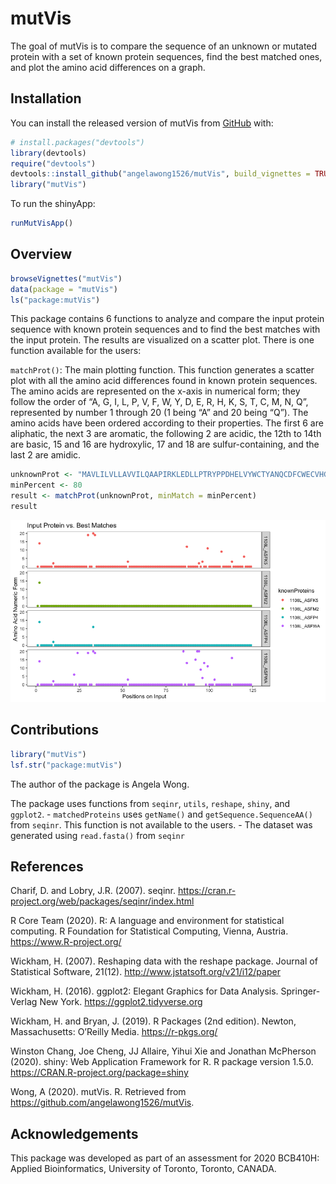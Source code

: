 
<!-- README.md is generated from README.Rmd. Please edit that file -->

# mutVis

<!-- badges: start -->

<!-- badges: end -->

The goal of mutVis is to compare the sequence of an unknown or mutated
protein with a set of known protein sequences, find the best matched
ones, and plot the amino acid differences on a graph.

## Installation

You can install the released version of mutVis from
[GitHub](https://github.com) with:

``` r
# install.packages("devtools")
library(devtools)
require("devtools")
devtools::install_github("angelawong1526/mutVis", build_vignettes = TRUE)
library("mutVis")
```

To run the shinyApp:

``` r
runMutVisApp()
```

## Overview

``` r
browseVignettes("mutVis")
data(package = "mutVis")
ls("package:mutVis")
```

This package contains 6 functions to analyze and compare the input
protein sequence with known protein sequences and to find the best
matches with the input protein. The results are visualized on a scatter
plot. There is one function available for the users:

`matchProt()`: The main plotting function. This function generates a
scatter plot with all the amino acid differences found in known protein
sequences. The amino acids are represented on the x-axis in numerical
form; they follow the order of “A, G, I, L, P, V, F, W, Y, D, E, R, H,
K, S, T, C, M, N, Q”, represented by number 1 through 20 (1 being “A”
and 20 being “Q”). The amino acids have been ordered according to their
properties. The first 6 are aliphatic, the next 3 are aromatic, the
following 2 are acidic, the 12th to 14th are basic, 15 and 16 are
hydroxylic, 17 and 18 are sulfur-containing, and the last 2 are amidic.

``` r
unknownProt <- "MAVLILVLLAVVILQAAPIRKLEDLLPTRYPPDHELVYWCTYANQCDFCWECVHGICRNRIQADWPVIHQNDWIINCTVSRWNGICSYYEGPRNHTDHQMDCANPTSHTYPHREYMKIYERDDL"
minPercent <- 80
result <- matchProt(unknownProt, minMatch = minPercent)
result
```

![](./man/mutVisPlot.png)

## Contributions

``` r
library("mutVis")
lsf.str("package:mutVis")
```

The author of the package is Angela Wong.

The package uses functions from `seqinr`, `utils`, `reshape`, `shiny`,
and `ggplot2`. - `matchedProteins` uses `getName()` and
`getSequence.SequenceAA()` from `seqinr`. This function is not available
to the users. - The dataset was generated using `read.fasta()` from
`seqinr`

## References

Charif, D. and Lobry, J.R. (2007). seqinr.
<https://cran.r-project.org/web/packages/seqinr/index.html>

R Core Team (2020). R: A language and environment for statistical
computing. R Foundation for Statistical Computing, Vienna, Austria.
<https://www.R-project.org/>

Wickham, H. (2007). Reshaping data with the reshape package. Journal of
Statistical Software, 21(12). <http://www.jstatsoft.org/v21/i12/paper>

Wickham, H. (2016). ggplot2: Elegant Graphics for Data Analysis.
Springer-Verlag New York. <https://ggplot2.tidyverse.org>

Wickham, H. and Bryan, J. (2019). R Packages (2nd edition). Newton,
Massachusetts: O’Reilly Media. <https://r-pkgs.org/>

Winston Chang, Joe Cheng, JJ Allaire, Yihui Xie and Jonathan McPherson
(2020). shiny: Web Application Framework for R. R package version 1.5.0.
<https://CRAN.R-project.org/package=shiny>

Wong, A (2020). mutVis. R. Retrieved from
<https://github.com/angelawong1526/mutVis>.

## Acknowledgements

This package was developed as part of an assessment for 2020 BCB410H:
Applied Bioinformatics, University of Toronto, Toronto, CANADA.
